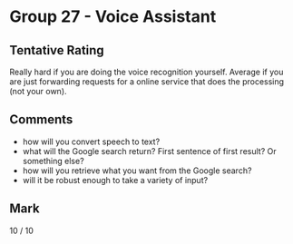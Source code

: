 # Group 27 - Voice Assistant

## Tentative Rating
Really hard if you are doing the voice recognition yourself. Average if you are just forwarding requests for a online service that does the processing (not your own).

## Comments
 - how will you convert speech to text?
 - what will the Google search return? First sentence of first result? Or something else? 
 - how will you retrieve what you want from the Google search?
 - will it be robust enough to take a variety of input?

## Mark
10 / 10